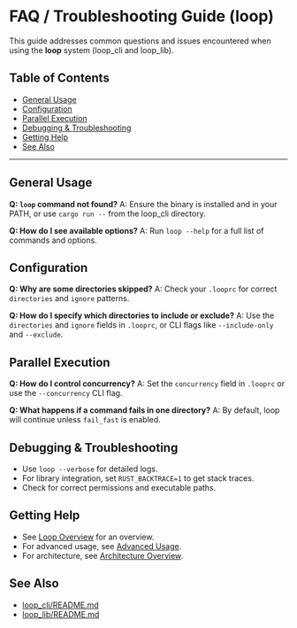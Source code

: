 # FAQ / Troubleshooting Guide (loop)

This guide addresses common questions and issues encountered when using the **loop** system (loop_cli and loop_lib).

## Table of Contents

- [General Usage](#general-usage)
- [Configuration](#configuration)
- [Parallel Execution](#parallel-execution)
- [Debugging & Troubleshooting](#debugging--troubleshooting)
- [Getting Help](#getting-help)
- [See Also](#see-also)

---

## General Usage

**Q: `loop` command not found?**
A: Ensure the binary is installed and in your PATH, or use `cargo run --` from the loop_cli directory.

**Q: How do I see available options?**
A: Run `loop --help` for a full list of commands and options.

## Configuration

**Q: Why are some directories skipped?**
A: Check your `.looprc` for correct `directories` and `ignore` patterns.

**Q: How do I specify which directories to include or exclude?**
A: Use the `directories` and `ignore` fields in `.looprc`, or CLI flags like `--include-only` and `--exclude`.

## Parallel Execution

**Q: How do I control concurrency?**
A: Set the `concurrency` field in `.looprc` or use the `--concurrency` CLI flag.

**Q: What happens if a command fails in one directory?**
A: By default, loop will continue unless `fail_fast` is enabled.

## Debugging & Troubleshooting

- Use `loop --verbose` for detailed logs.
- For library integration, set `RUST_BACKTRACE=1` to get stack traces.
- Check for correct permissions and executable paths.

## Getting Help

- See [Loop Overview](loop.md) for an overview.
- For advanced usage, see [Advanced Usage](loop_advanced_usage.md).
- For architecture, see [Architecture Overview](loop_architecture_overview.md).

## See Also

- [loop_cli/README.md](../../loop_cli/README.md)
- [loop_lib/README.md](../../loop_lib/README.md)